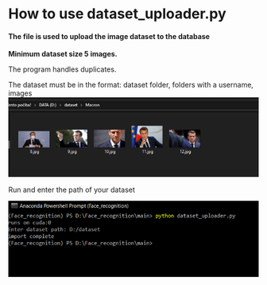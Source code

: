 # How to use dataset_uploader.py

#### The file is used to upload the image dataset to the database

**Minimum dataset size 5 images.**

The program handles duplicates.

The dataset must be in the format: dataset folder, folders with a username, images
![markdown logo](Images/dataset.PNG)

Run and enter the path of your dataset

![markdown logo](Images/dataset_run.PNG)

